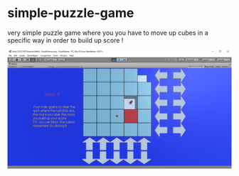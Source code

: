 # simple-puzzle-game
very simple puzzle game where you you have to move up cubes in a specific way in order to build up score !

![](screenshot.PNG)
